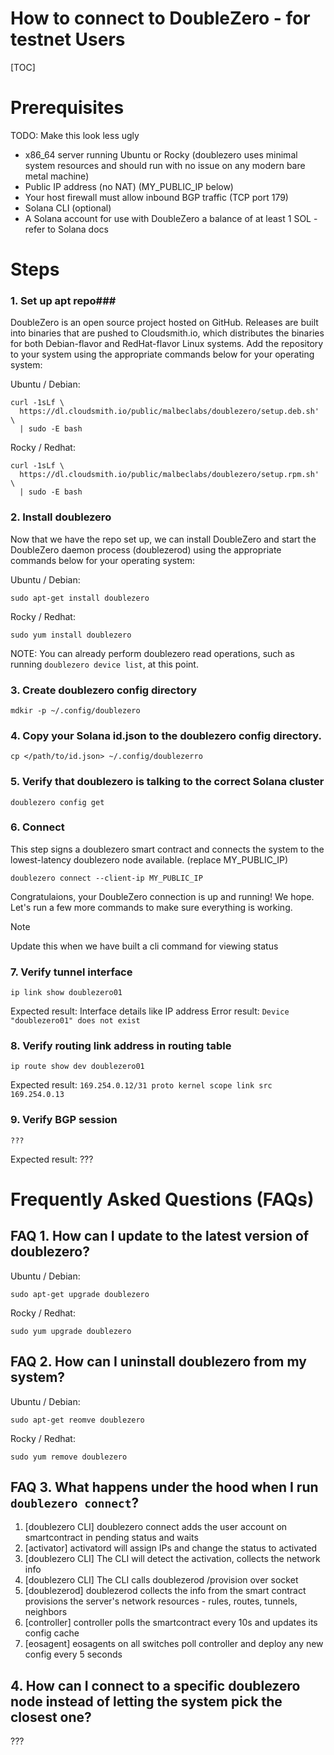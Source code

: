 # How to connect to DoubleZero - for testnet Users
[TOC]
# Prerequisites
TODO: Make this look less ugly 

- x86_64 server running Ubuntu or Rocky (doublezero uses minimal system resources and should run with no issue on any modern bare metal machine)
- Public IP address (no NAT) (MY_PUBLIC_IP below)
- Your host firewall must allow inbound BGP traffic (TCP port 179)
- Solana CLI (optional)
- A Solana account for use with DoubleZero  a balance of at least 1 SOL - refer to Solana docs

# Steps
### 1. Set up apt repo###
DoubleZero is an open source project hosted on GitHub. Releases are built into binaries that are pushed to Cloudsmith.io, which distributes the binaries for both Debian-flavor and RedHat-flavor Linux systems. Add the repository to your system using the appropriate commands below for your operating system:

Ubuntu / Debian:
```
curl -1sLf \
  https://dl.cloudsmith.io/public/malbeclabs/doublezero/setup.deb.sh' \
  | sudo -E bash
```
Rocky / Redhat:
```
curl -1sLf \
  https://dl.cloudsmith.io/public/malbeclabs/doublezero/setup.rpm.sh' \
  | sudo -E bash
```

### 2. Install doublezero ###
Now that we have the repo set up, we can install DoubleZero and start the DoubleZero daemon process (doublezerod) using the appropriate commands below for your operating system:

Ubuntu / Debian:
```
sudo apt-get install doublezero
```
Rocky / Redhat:
```
sudo yum install doublezero
```
NOTE: You can already perform doublezero read operations, such as running `doublezero device list`, at this point.

### 3. Create doublezero config directory ###
```
mdkir -p ~/.config/doublezero
```

### 4. Copy your Solana id.json to the doublezero config directory. ###
```
cp </path/to/id.json> ~/.config/doublezerro 
```

### 5. Verify that doublezero is talking to the correct Solana cluster ###
```
doublezero config get

```
### 6. Connect ###
This step signs a doublezero smart contract and connects the system to the lowest-latency doublezero node available. (replace MY_PUBLIC_IP)
```
doublezero connect --client-ip MY_PUBLIC_IP
```

Congratulaions, your DoubleZero connection is up and running! We hope. Let's run a few more commands to make sure everything is working.

> [!NOTE]
> Update this when we have built a cli command for viewing status

### 7. Verify tunnel interface ###
```
ip link show doublezero01
```
Expected result: Interface details like IP address
Error result: `Device "doublezero01" does not exist`

### 8. Verify routing link address in routing table ###
```
ip route show dev doublezero01
```
Expected result: `169.254.0.12/31 proto kernel scope link src 169.254.0.13`

### 9. Verify BGP session ###
```
???
```
Expected result: ???

# Frequently Asked Questions (FAQs)
## FAQ 1. How can I update to the latest version of doublezero?
Ubuntu / Debian:
```
sudo apt-get upgrade doublezero
```
Rocky / Redhat:
```
sudo yum upgrade doublezero
```

## FAQ 2. How can I uninstall doublezero from my system?
Ubuntu / Debian:
```
sudo apt-get reomve doublezero
```
Rocky / Redhat:
```
sudo yum remove doublezero
```

## FAQ 3. What happens under the hood when I run `doublezero connect`? 
1. [doublezero CLI] doublezero connect adds the user account on smartcontract in pending status and waits
1. [activator] activatord will assign IPs and change the status to activated
1. [doublezero CLI] The CLI will detect the activation, collects the network info
1. [doublezero CLI] The CLI calls doublezerod /provision over socket
1. [doublezerod] doublezerod collects the info from the smart contract provisions the server's network resources - rules, routes, tunnels, neighbors
1. [controller] controller polls the smartcontract every 10s and updates its config cache
1. [eosagent] eosagents on all switches poll controller and deploy any new config every 5 seconds

## 4. How can I connect to a specific doublezero node instead of letting the system pick the closest one?
???